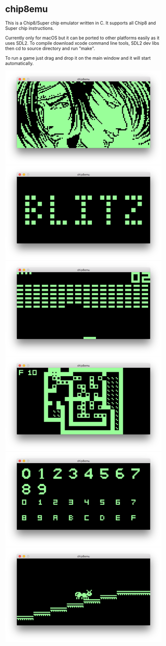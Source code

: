 # chip8emu
This is a Chip8/Super chip emulator written in C.
It supports all Chip8 and Super chip instructions.

Currently only for macOS but it can be ported to other platforms easily as it uses SDL2.
To compile download xcode command line tools, SDL2 dev libs then cd to source directory and run "make".

To run a game just drag and drop it on the main window and it will start automatically.

![Alt text](/Screenshots/1.png?raw=true "1")
![Alt text](/Screenshots/2.png?raw=true "2")
![Alt text](/Screenshots/3.png?raw=true "3")
![Alt text](/Screenshots/4.png?raw=true "4")
![Alt text](/Screenshots/5.png?raw=true "5")
![Alt text](/Screenshots/6.png?raw=true "6")
